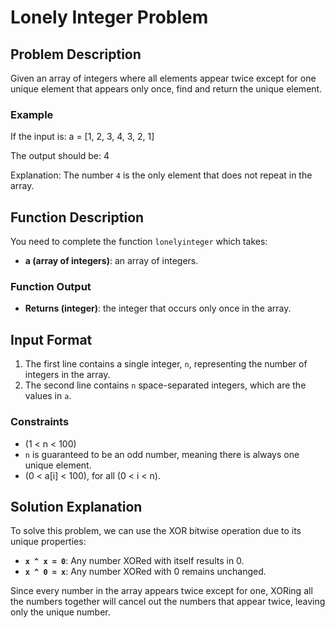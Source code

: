 # Lonely Integer Problem

## Problem Description

Given an array of integers where all elements appear twice except for one unique element that appears only once, find and return the unique element.

### Example

If the input is:
a = [1, 2, 3, 4, 3, 2, 1]

The output should be:
4

Explanation: The number `4` is the only element that does not repeat in the array.

## Function Description

You need to complete the function `lonelyinteger` which takes:

- **a (array of integers)**: an array of integers.

### Function Output

- **Returns (integer)**: the integer that occurs only once in the array.

## Input Format

1. The first line contains a single integer, `n`, representing the number of integers in the array.
2. The second line contains `n` space-separated integers, which are the values in `a`.

### Constraints

- \(1 \< n < 100\)
- `n` is guaranteed to be an odd number, meaning there is always one unique element.
- \(0 \< a[i] \< 100\), for all \(0 \< i < n\).

## Solution Explanation

To solve this problem, we can use the XOR bitwise operation due to its unique properties:

- **`x ^ x = 0`**: Any number XORed with itself results in 0.
- **`x ^ 0 = x`**: Any number XORed with 0 remains unchanged.

Since every number in the array appears twice except for one, XORing all the numbers together will cancel out the numbers that appear twice, leaving only the unique number.
